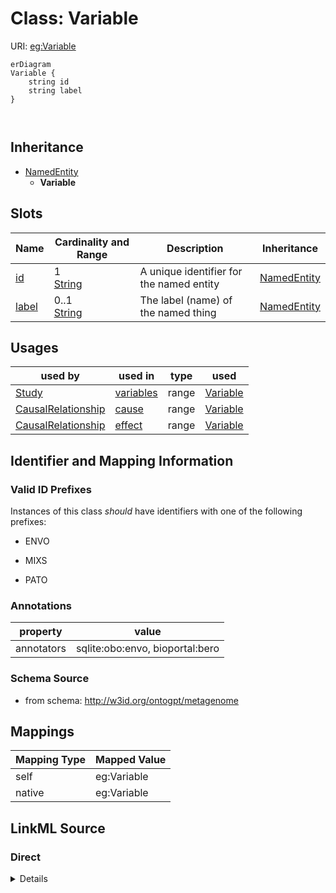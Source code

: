 

# Class: Variable



URI: [eg:Variable](http://w3id.org/ontogpt/environmental-metagenome/Variable)



```mermaid
erDiagram
Variable {
    string id  
    string label  
}



```




## Inheritance
* [NamedEntity](NamedEntity.md)
    * **Variable**



## Slots

| Name | Cardinality and Range | Description | Inheritance |
| ---  | --- | --- | --- |
| [id](id.md) | 1 <br/> [String](String.md) | A unique identifier for the named entity | [NamedEntity](NamedEntity.md) |
| [label](label.md) | 0..1 <br/> [String](String.md) | The label (name) of the named thing | [NamedEntity](NamedEntity.md) |





## Usages

| used by | used in | type | used |
| ---  | --- | --- | --- |
| [Study](Study.md) | [variables](variables.md) | range | [Variable](Variable.md) |
| [CausalRelationship](CausalRelationship.md) | [cause](cause.md) | range | [Variable](Variable.md) |
| [CausalRelationship](CausalRelationship.md) | [effect](effect.md) | range | [Variable](Variable.md) |






## Identifier and Mapping Information


### Valid ID Prefixes

Instances of this class *should* have identifiers with one of the following prefixes:

* ENVO

* MIXS

* PATO






### Annotations

| property | value |
| --- | --- |
| annotators | sqlite:obo:envo, bioportal:bero |



### Schema Source


* from schema: http://w3id.org/ontogpt/metagenome





## Mappings

| Mapping Type | Mapped Value |
| ---  | ---  |
| self | eg:Variable |
| native | eg:Variable |





## LinkML Source

<!-- TODO: investigate https://stackoverflow.com/questions/37606292/how-to-create-tabbed-code-blocks-in-mkdocs-or-sphinx -->

### Direct

<details>
```yaml
name: Variable
id_prefixes:
- ENVO
- MIXS
- PATO
annotations:
  annotators:
    tag: annotators
    value: sqlite:obo:envo, bioportal:bero
from_schema: http://w3id.org/ontogpt/metagenome
is_a: NamedEntity

```
</details>

### Induced

<details>
```yaml
name: Variable
id_prefixes:
- ENVO
- MIXS
- PATO
annotations:
  annotators:
    tag: annotators
    value: sqlite:obo:envo, bioportal:bero
from_schema: http://w3id.org/ontogpt/metagenome
is_a: NamedEntity
attributes:
  id:
    name: id
    annotations:
      prompt.skip:
        tag: prompt.skip
        value: 'true'
    description: A unique identifier for the named entity
    comments:
    - this is populated during the grounding and normalization step
    from_schema: http://w3id.org/ontogpt/metagenome
    rank: 1000
    identifier: true
    alias: id
    owner: Variable
    domain_of:
    - NamedEntity
    - Publication
    range: string
    required: true
  label:
    name: label
    annotations:
      owl:
        tag: owl
        value: AnnotationProperty, AnnotationAssertion
    description: The label (name) of the named thing
    from_schema: http://w3id.org/ontogpt/metagenome
    aliases:
    - name
    rank: 1000
    slot_uri: rdfs:label
    alias: label
    owner: Variable
    domain_of:
    - NamedEntity
    range: string

```
</details>